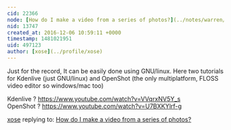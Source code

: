 ```yaml
---
cid: 22366
node: [How do I make a video from a series of photos?](../notes/warren/12-05-2016/how-do-i-make-a-video-from-a-series-of-photos)
nid: 13747
created_at: 2016-12-06 10:59:11 +0000
timestamp: 1481021951
uid: 497123
author: [xose](../profile/xose)
---
```


Just for the record, It can be easily done using GNU/linux. Here two tutorials for Kdenlive (just GNU/linux) and OpenShot (the only multiplatform, FLOSS video editor so windows/mac too)

Kdenlive ? https://www.youtube.com/watch?v=VVqrxNV5Y_s</br>
OpenShot ? https://www.youtube.com/watch?v=U7BXKYlrf-g



[xose](../profile/xose) replying to: [How do I make a video from a series of photos?](../notes/warren/12-05-2016/how-do-i-make-a-video-from-a-series-of-photos)

